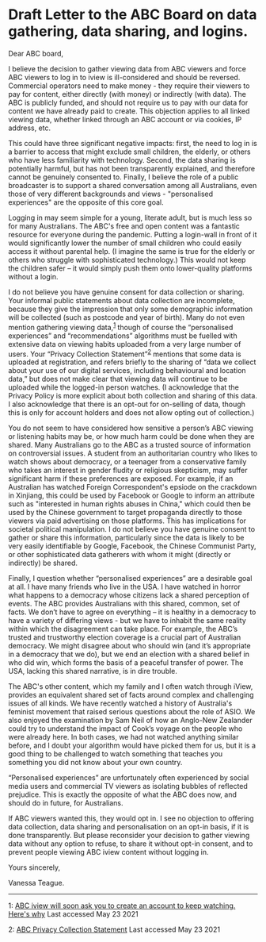 # **Draft** Letter to the ABC Board on data gathering, data sharing, and logins. 


Dear ABC board,

I believe the decision to gather viewing data from ABC viewers and force ABC viewers to log in to iview is ill-considered and should be reversed.  Commercial operators need to make money - they require their viewers to pay for content, either directly (with money) or indirectly (with data). The ABC is publicly funded, and should not require us to pay with our data for content we have already paid to create. This objection applies to all linked viewing data, whether linked through an ABC account or via cookies, IP address, etc.

This could have three significant negative impacts: first, the need to log in is a barrier to access that might exclude small children, the elderly, or others who have less familiarity with technology.  Second, the data sharing is potentially harmful, but has not been transparently explained, and therefore cannot be genuinely consented to.  Finally, I believe the role of a public broadcaster is to support a shared conversation among all Australians, even those of very different backgrounds and views - "personalised experiences" are the opposite of this core goal.

Logging in may seem simple for a young, literate adult, but is much less so for many Australians. The ABC's free and open content was a fantastic resource for everyone during the pandemic. Putting a login-wall in front of it would significantly lower the number of small children who could easily access it without parental help.  (I imagine the same is true for the elderly or others who struggle with sophisticated technology.) This would not keep the children safer – it would simply push them onto lower-quality platforms without a login. 

I do not believe you have genuine consent for data collection or sharing. Your informal public statements about data collection are incomplete, because they give the impression that only some demographic information will be collected (such as postcode and year of birth). Many do not even mention gathering viewing data,<sup>[1](#iviewAccount)</sup>
though of course the “personalised experiences” and “recommendations” algorithms must be fuelled with extensive data on viewing habits uploaded from a very large number of users.  Your “Privacy Collection Statement”<sup>[2](#collectionStatement)</sup> mentions that some data is uploaded at registration, and refers briefly to the sharing of “data we collect about your use of our digital services, including behavioural and location data,” but does not make clear that viewing data will continue to be uploaded while the logged-in person watches. (I acknowledge that the Privacy Policy is more explicit about both collection and sharing of this data. I also acknowledge that there is an opt-out for on-selling of data, though this is only for account holders and does not allow opting out of collection.)

You do not seem to have considered how sensitive a person’s ABC viewing or listening habits may be, or how much harm could be done when they are shared. Many Australians go to the ABC as a trusted source of information on controversial issues. A student from an authoritarian country who likes to watch shows about democracy, or a teenager from a conservative family who takes an interest in gender fludity or religious skepticism, may suffer significant harm if these preferences are exposed. For example, if an Australian has watched Foreign Correspondent's epsiode on the crackdown in Xinjiang, this could be used by Facebook or Google to inform an attribute such as "interested in human rights abuses in China," which could then be used by the Chinese government to target propaganda directly to those viewers via paid advertising on those platforms. This has implications for societal political manipulation.  I do not believe you have genuine consent to gather or share this information, particularly since the data is likely to be very easily identifiable by Google, Facebook, the Chinese Communist Party, or other sophisticated data gatherers with whom it might (directly or indirectly) be shared. 

Finally, I question whether “personalised experiences” are a desirable goal at all.  I have many friends who live in the USA. I have watched in horror what happens to a democracy whose citizens lack a shared perception of events.  The ABC provides Australians with this shared, common, set of facts.  We don’t have to agree on everything – it is healthy in a democracy to have a variety of differing views - but we have to inhabit the same reality within which the disagreement can take place. For example, the ABC’s trusted and trustworthy election coverage is a crucial part of Australian democracy. We might disagree about who should win (and it’s appropriate in a democracy that we do), but we end an election with a shared belief in who did win, which forms the basis of a peaceful transfer of power. The USA, lacking this shared narrative, is in dire trouble.

The ABC's other content, which my family and I often watch through iView, provides an equivalent shared set of facts around complex and challenging issues of all kinds. We have recently watched a history of Australia's feminist movement that raised serious questions about the role of ASIO.  We also enjoyed the examination by Sam Neil of how an Anglo-New Zealander could try to understand the impact of Cook’s voyage on the people who were already here. In both cases, we had not watched anything similar before, and I doubt your algorithm would have picked them for us, but it is a good thing to be challenged to watch something that teaches you something you did not know about your own country.

“Personalised experiences” are unfortunately often experienced by social media users and commercial TV viewers as isolating bubbles of reflected prejudice. This is exactly the opposite of what the ABC does now, and should do in future, for Australians.

If ABC viewers wanted this, they would opt in. I see no objection to offering data collection, data sharing and personalisation on an opt-in basis, if it is done transparently.  But please reconsider your decision to gather viewing data without any option to refuse, to share it without opt-in consent, and to prevent people viewing ABC iview content without logging in.

Yours sincerely,




Vanessa Teague.

------

<A name="iviewAccount">1</A>: [ABC iview will soon ask you to create an account to keep watching. Here's why](https://www.abc.net.au/news/backstory/2021-05-10/backstory-abc-iview-asking-for-info-to-be-more-personalised/100129590) Last accessed May 23 2021

<A name="collectionStatement">2</A>: [ABC Privacy Collection Statement](https://help.abc.net.au/hc/en-us/articles/360001511015-ABC-Privacy-Collection-Statement-) Last accessed May 23 2021

